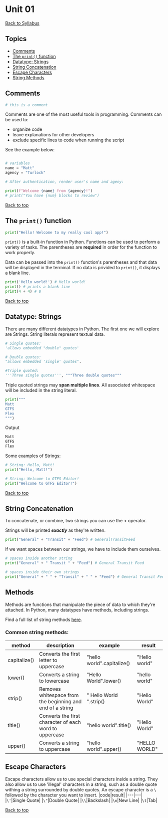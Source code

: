 # <a id="top"></a>Unit 01

[Back to Syllabus](../README.md)

## Topics

- [Comments](#comments)
- [The `print()` function](#print)
- [Datatype: Strings](#strings)
- [String Concatenation](#concatenating)
- [Escape Characters](#escape)
- [String Methods](#methods)

## <a id="comments"></a>Comments

```python
# this is a comment
```

Comments are one of the most useful tools in programming. Comments can be used to:

- organize code
- leave explanations for other developers
- exclude specific lines to code when running the script

See the example below:

```python

# variables
name = "Matt"
agency = "Turlock"

# After authentication, render user's name and ageny:

print(f"Welcome {name} from {agency}!")
# print("You have {num} blocks to review")
```

[Back to top](#top)

## <a id="print"></a>The `print()` function

```python
print("Hello! Welcome to my really cool app!")
```

`print()` is a built-in function in Python. Functions can be used to perform a variety of tasks. The parentheses are **required** in order for the function to work properly.

Data can be passed into the `print()` function's parentheses and that data will be displayed in the terminal. If no data is privided to `print()`, it displays a blank line.

```python
print('Hello world!') # Hello world!
print() # prints a blank line
print(4 + 4) # 8
```

[Back to top](#top)

## <a id="strings"></a>Datatype: Strings

There are many different datatypes in Python. The first one we will explore are Strings. String literals represent textual data.

```python
# Single quotes:
'allows embedded "double" quotes'

# Double quotes:
"allows embedded 'single' quotes".

#Triple quoted:
'''Three single quotes''', """Three double quotes"""
```

Triple quoted strings may **span multiple lines**. All associated whitespace will be included in the string literal.

```python
print("""
Matt
GTFS
Flex
""")
```

Output

```bash
Matt
GTFS
Flex
```

Some examples of Strings:

```python
# String: Hello, Matt!
print("Hello, Matt!")

# String: Welcome to GTFS Editor!
print("Welcome to GTFS Editor!")
```

[Back to top](#top)

## <a id="strings"></a>String Concatenation

To concatenate, or combine, two strings you can use the **+** operator.

Strings will be printed **_exactly_** as they're written.

```python
print("General" + "Transit" + "Feed") # GeneralTransitFeed
```

If we want spaces between our strings, we have to include them ourselves.

```python
# spaces inside another string
print("General" + " Transit " + "Feed") # General Transit Feed

# spaces inside their own strings
print("General" + " " + "Transit" + " " + "Feed") # General Transit Feed
```

## <a id="methods"></a>Methods

Methods are functions that manipulate the piece of data to which they're attached. In Python, many datatypes have methods, including strings.

Find a full list of string methods [here](https://www.w3schools.com/python/python_ref_string.asp).

### Common string methods:

| method       | description                                               | example                    | result        |
| ------------ | --------------------------------------------------------- | -------------------------- | ------------- |
| capitalize() | Converts the first letter to uppercase                    | "hello world".capitalize() | "Hello world" |
| lower()      | Converts a string to lowercase                            | "Hello World".lower()      | "hello world" |
| strip()      | Removes whitespace from the beginning and end of a string | " Hello World ".strip()    | "Hello World" |
| title()      | Converts the first character of each word to uppercase    | "hello world".title()      | "Hello World" |
| upper()      | Converts a string to uppercase                            | "hello world".upper()      | "HELLO WORLD" |

## <a id="escape"></a>Escape Characters

Escape characters allow us to use special characters inside a string. They also allow us to use 'illegal' characters in a string, such as a double quote withing a string surrounded by double quotes.
An escape character is a `\` followed by the character you want to insert.
|code|result|
|---|---|
|`\'`|Single Quote|
|`\"`|Double Quote|
|`\\`|Backslash|
|`\n`|New Line|
|`\t`|Tab|

[Back to top](#top)
